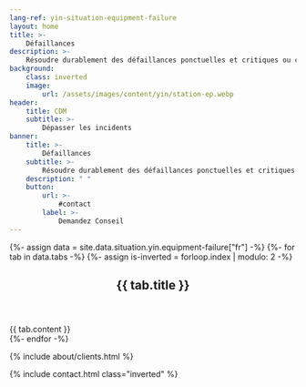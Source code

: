 ```yaml
---
lang-ref: yin-situation-equipment-failure
layout: home
title: >-
    Défaillances
description: >-
    Résoudre durablement des défaillances ponctuelles et critiques ou chroniques.
background:
    class: inverted
    image:
        url: /assets/images/content/yin/station-ep.webp
header:
    title: CDM
    subtitle: >-
        Dépasser les incidents
banner:
    title: >-
        Défaillances
    subtitle: >-
        Résoudre durablement des défaillances ponctuelles et critiques ou chroniques
    description: " "
    button:
        url: >-
            #contact
        label: >-
            Demandez Conseil
---
```


{%- assign data = site.data.situation.yin.equipment-failure["fr"] -%}
{%- for tab in data.tabs -%}
{%- assign is-inverted = forloop.index | modulo: 2 -%}
<section id="{{ tab.id }}" {% if is-inverted == 0 %}class="inverted"{% endif %}>
    <header class="major">
        <h2>{{ tab.title }}</h2>
    </header>
    {{ tab.content }}
</section>
{%- endfor -%}

{% include about/clients.html %}

{% include contact.html class="inverted" %}
